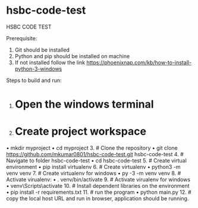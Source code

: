 # hsbc-code-test
HSBC CODE TEST

Prerequisite:
1.	Git should be installed
2.	Python and pip should be installed on machine
3.	If not installed follow the link https://phoenixnap.com/kb/how-to-install-python-3-windows

Steps to build and run:
1.	# Open the windows terminal
2.	# Create project workspace
•	mkdir myproject
•	cd myproject
3.	# Clone the repository 
•	git clone https://github.com/mkumar0801/hsbc-code-test.git   hsbc-code-test
4.	# Navigate to folder hsbc-code-test
•	cd hsbc-code-test
5.	# Create virtual environment
•	pip install virtualenv
6.	# Create virtualenv
•	python3 -m venv venv
7.	# Create virtualenv for windows
•	py -3 -m venv venv
8.	# Activate virualenv:
•	. venv/bin/activate
9.	# Activate virualenv for windows
•	venv\Scripts\activate
10.	# Install dependent libraries on the environment
•	pip install -r requirements.txt
11.	# run the program
•	python main.py
12.	# copy the local host URL and run in browser, application should be running.



